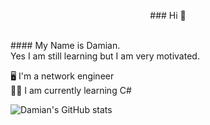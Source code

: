 <p style="text-align:center"> ### Hi 👋 </p> </br>
#### My Name is Damian. </br>
Yes I am still learning but I am very motivated. </br>


🖥️ I'm a network engineer</br>
🧑‍💻 I am currently learning C#</br>

![Damian's GitHub stats](https://github-readme-stats.vercel.app/api?username=Scherlda&show_icons=true&theme=radical)

